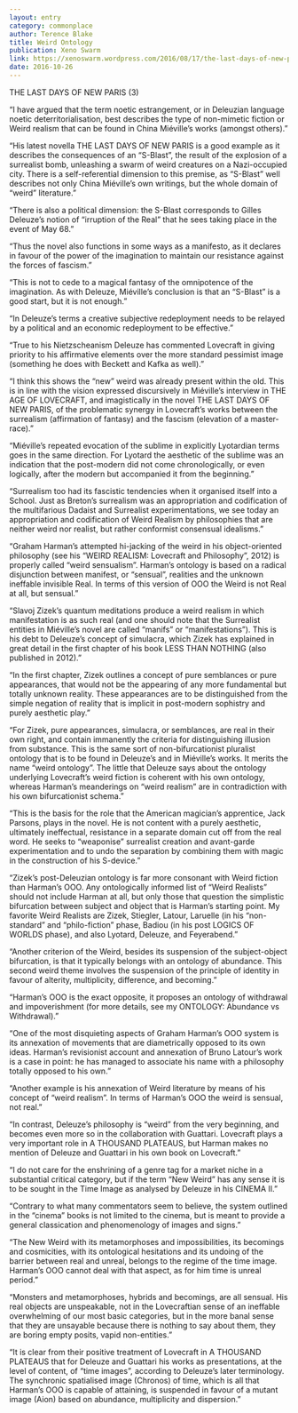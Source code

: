 ```yaml
---
layout: entry
category: commonplace
author: Terence Blake
title: Weird Ontology
publication: Xeno Swarm
link: https://xenoswarm.wordpress.com/2016/08/17/the-last-days-of-new-paris-3-weird-ontology/
date: 2016-10-26
---
```


THE LAST DAYS OF NEW PARIS (3)

“I have argued that the term noetic estrangement, or in Deleuzian language noetic deterritorialisation, best describes the type of non-mimetic fiction or Weird realism that can be found in China Miéville’s works (amongst others).”

“His latest novella THE LAST DAYS OF NEW PARIS is a good example as it describes the consequences of an “S-Blast”, the result of the explosion of a surrealist bomb, unleashing a swarm of weird creatures on a Nazi-occupied city. There is a self-referential dimension to this premise, as “S-Blast” well describes not only China Miéville’s own writings, but the whole domain of “weird” literature.”

“There is also a political dimension: the S-Blast corresponds to Gilles Deleuze’s notion of “irruption of the Real” that he sees taking place in the event of May 68.”

“Thus the novel also functions in some ways as a manifesto, as it declares in favour of the power of the imagination to maintain our resistance against the forces of fascism.”

“This is not to cede to a magical fantasy of the omnipotence of the imagination. As with Deleuze, Miéville’s conclusion is that an “S-Blast” is a good start, but it is not enough.”

“In Deleuze’s terms a creative subjective redeployment needs to be relayed by a political and an economic redeployment to be effective.”

“True to his Nietzscheanism Deleuze has commented Lovecraft in giving priority to his affirmative elements over the more standard pessimist image (something he does with Beckett and Kafka as well).”

“I think this shows the “new” weird was already present within the old. This is in line with the vision expressed discursively in Miéville’s interview in THE AGE OF LOVECRAFT, and imagistically in the novel THE LAST DAYS OF NEW PARIS, of the problematic synergy in Lovecraft’s works between the surrealism (affirmation of fantasy) and the fascism (elevation of a master-race).”

“Miéville’s repeated evocation of the sublime in explicitly Lyotardian terms goes in the same direction. For Lyotard the aesthetic of the sublime was an indication that the post-modern did not come chronologically, or even logically, after the modern but accompanied it from the beginning.”

“Surrealism too had its fascistic tendencies when it organised itself into a School. Just as Breton’s surrealism was an appropriation and codification of the multifarious Dadaist and Surrealist experimentations, we see today an appropriation and codification of Weird Realism by philosophies that are neither weird nor realist, but rather conformist consensual idealisms.”

“Graham Harman’s attempted hi-jacking of the weird in his object-oriented philosophy (see his “WEIRD REALISM: Lovecraft and Philosophy”, 2012) is properly called “weird sensualism”. Harman’s ontology is based on a radical disjunction between manifest, or “sensual”, realities and the unknown ineffable invisible Real. In terms of this version of OOO the Weird is not Real at all, but sensual.”

“Slavoj Zizek’s quantum meditations produce a weird realism in which manifestation is as such real (and one should note that the Surrealist entities in Miéville’s novel are called “manifs” or “manifestations”). This is his debt to Deleuze’s concept of simulacra, which Zizek has explained in great detail in the first chapter of his book LESS THAN NOTHING (also published in 2012).”

“In the first chapter, Zizek outlines a concept of pure semblances or pure appearances, that would not be the appearing of any more fundamental but totally unknown reality. These appearances are to be distinguished from the simple negation of reality that is implicit in post-modern sophistry and purely aesthetic play.”

“For Zizek, pure appearances, simulacra, or semblances, are real in their own right, and contain immanently the criteria for distinguishing illusion from substance. This is the same sort of non-bifurcationist pluralist ontology that is to be found in Deleuze’s and in Miéville’s works. It merits the name “weird ontology”. The little that Deleuze says about the ontology underlying Lovecraft’s weird fiction is coherent with his own ontology, whereas Harman’s meanderings on “weird realism” are in contradiction with his own bifurcationist schema.”

“This is the basis for the role that the American magician’s apprentice, Jack Parsons, plays in the novel. He is not content with a purely aesthetic, ultimately ineffectual, resistance in a separate domain cut off from the real word. He seeks to “weaponise” surrealist creation and avant-garde experimentation and to undo the separation by combining them with magic in the construction of his S-device.”

“Zizek’s post-Deleuzian ontology is far more consonant with Weird fiction than Harman’s OOO. Any ontologically informed list of “Weird Realists” should not include Harman at all, but only those that question the simplistic bifurcation between subject and object that is Harman’s starting point. My favorite Weird Realists are Zizek, Stiegler, Latour, Laruelle (in his “non-standard” and “philo-fiction” phase, Badiou (in his post LOGICS OF WORLDS phase), and also Lyotard, Deleuze, and Feyerabend.”

“Another criterion of the Weird, besides its suspension of the subject-object bifurcation, is that it typically belongs with an ontology of abundance. This second weird theme involves the suspension of the principle of identity in favour of alterity, multiplicity, difference, and becoming.”

“Harman’s OOO is the exact opposite, it proposes an ontology of withdrawal and impoverishment (for more details, see my ONTOLOGY: Abundance vs Withdrawal).”

“One of the most disquieting aspects of Graham Harman’s OOO system is its annexation of movements that are diametrically opposed to its own ideas. Harman’s revisionist account and annexation of Bruno Latour’s work is a case in point: he has managed to associate his name with a philosophy totally opposed to his own.”

“Another example is his annexation of Weird literature by means of his concept of “weird realism”. In terms of Harman’s OOO the weird is sensual, not real.”

“In contrast, Deleuze’s philosophy is “weird” from the very beginning, and becomes even more so in the collaboration with Guattari. Lovecraft plays a very important role in A THOUSAND PLATEAUS, but Harman makes no mention of Deleuze and Guattari in his own book on Lovecraft.”

“I do not care for the enshrining of a genre tag for a market niche in a substantial critical category, but if the term “New Weird” has any sense it is to be sought in the Time Image as analysed by Deleuze in his CINEMA II.”

“Contrary to what many commentators seem to believe, the system outlined in the “cinema” books is not limited to the cinema, but is meant to provide a general classication and phenomenology of images and signs.”

“The New Weird with its metamorphoses and impossibilities, its becomings and cosmicities, with its ontological hesitations and its undoing of the barrier between real and unreal, belongs to the regime of the time image. Harman’s OOO cannot deal with that aspect, as for him time is unreal period.”

“Monsters and metamorphoses, hybrids and becomings, are all sensual. His real objects are unspeakable, not in the Lovecraftian sense of an ineffable overwhelming of our most basic categories, but in the more banal sense that they are unsayable because there is nothing to say about them, they are boring empty posits, vapid non-entities.”

“It is clear from their positive treatment of Lovecraft in A THOUSAND PLATEAUS that for Deleuze and Guattari his works as presentations, at the level of content, of “time images”, according to Deleuze’s later terminology. The synchronic spatialised image (Chronos) of time, which is all that Harman’s OOO is capable of attaining, is suspended in favour of a mutant image (Aion) based on abundance, multiplicity and dispersion.”